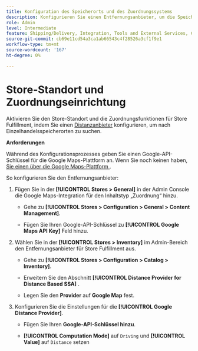 ```yaml
---
title: Konfiguration des Speicherorts und des Zuordnungssystems
description: Konfigurieren Sie einen Entfernungsanbieter, um die Speicherortzuordnung in der Storefront-Benutzeroberfläche zu unterstützen. Die Store-Fulfillment-Lösungen erfordern einen Fernanbieter, um die Suche im Einzelhandel und andere Zuordnungs- und Planungsfunktionen für den End-to-End-Fulfillment-Workflow zu ermöglichen.
role: Admin
level: Intermediate
feature: Shipping/Delivery, Integration, Tools and External Services, Configuration
source-git-commit: cb69e11cd54a3ca1ab66543c4f28526a3cf1f9e1
workflow-type: tm+mt
source-wordcount: '167'
ht-degree: 0%

---
```


# Store-Standort und Zuordnungseinrichtung

Aktivieren Sie den Store-Standort und die Zuordnungsfunktionen für Store Fulfillment, indem Sie einen [Distanzanbieter](https://experienceleague.adobe.com/de/docs/commerce-admin/inventory/configuration/distance-priority-algorithm) konfigurieren, um nach Einzelhandelsspeicherorten zu suchen.

**Anforderungen**

Während des Konfigurationsprozesses geben Sie einen Google-API-Schlüssel für die Google Maps-Plattform an. Wenn Sie noch keinen haben, [ Sie einen über die Google Maps-Plattform ](https://experienceleague.adobe.com/de/docs/commerce-admin/inventory/configuration/distance-priority-algorithm#configure-google-maps).

So konfigurieren Sie den Entfernungsanbieter:

1. Fügen Sie in der **[!UICONTROL Stores > General]** in der Admin Console die Google Maps-Integration für den Inhaltstyp „Zuordnung“ hinzu.

   - Gehe zu **[!UICONTROL Stores > Configuration  > General > Content Management]**.

   - Fügen Sie Ihren Google-API-Schlüssel zu **[!UICONTROL Google Maps API Key]** Feld hinzu.

1. Wählen Sie in der **[!UICONTROL Stores > Inventory]** im Admin-Bereich den Entfernungsanbieter für Store Fulfillment aus.

   - Gehe zu **[!UICONTROL Stores > Configuration > Catalog > Inventory]**.

   - Erweitern Sie den Abschnitt **[!UICONTROL Distance Provider for Distance Based SSA]** .

   - Legen Sie den **Provider** auf **Google Map** fest.

1. Konfigurieren Sie die Einstellungen für die **[!UICONTROL Google Distance Provider]**.

   - Fügen Sie Ihren **Google-API-Schlüssel hinzu**.

   - **[!UICONTROL Computation Mode]** auf `Driving` und **[!UICONTROL Value]** auf `Distance` setzen
